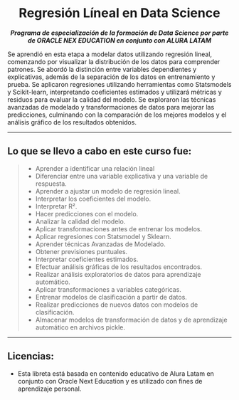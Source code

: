 <h1 align="center">Regresión Líneal en Data Science</h1>

<p align="center"><strong><em>Programa de especialización de la formación de Data Science por parte de ORACLE NEX EDUCATION en conjunto con ALURA LATAM</em></strong></p>

Se aprendió en esta etapa a modelar datos utilizando regresión lineal, comenzando por visualizar la distribución de los datos para comprender patrones. 
Se abordó la distinción entre variables dependientes y explicativas, además de la separación de los datos en entrenamiento y prueba. 
Se aplicaron regresiones utilizando herramientas como Statsmodels y Scikit-learn, interpretando coeficientes estimados y utilizará métricas y residuos para evaluar la calidad del modelo. 
Se exploraron las técnicas avanzadas de modelado y transformaciones de datos para mejorar las predicciones, culminando con la comparación de los mejores modelos y el análisis gráfico de los resultados obtenidos.

---

## Lo que se llevo a cabo en este curso fue:

> * Aprender a identificar una relación lineal
> * Diferenciar entre una variable explicativa y una variable de respuesta.
> * Aprender a ajustar un modelo de regresión lineal.
> * Interpretar los coeficientes del modelo.
> * Interpretar R².
> * Hacer predicciones con el modelo.
> * Analizar la calidad del modelo.
> * Aplicar transformaciones antes de entrenar los modelos.
> * Aplicar regresiones con Statsmodel y Sklearn.
> * Aprender técnicas Avanzadas de Modelado.
> * Obtener previsiones puntuales.
> * Interpretar coeficientes estimados.
> * Efectuar análisis gráficas de los resultados encontrados.
> * Realizar análisis exploratorios de datos para aprendizaje automático.
> * Aplicar transformaciones a variables categóricas.
> * Entrenar modelos de clasificación a partir de datos.
> * Realizar predicciones de nuevos datos con modelos de clasificación.
> * Almacenar modelos de transformación de datos y de aprendizaje automático en archivos pickle.


---

## Licencias:

- Esta libreta está basada en contenido educativo de Alura Latam en conjunto con Oracle Next Education y es utilizado con fines de aprendizaje personal.
